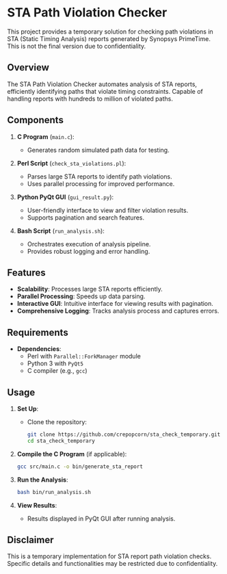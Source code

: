 # STA Path Violation Checker

This project provides a temporary solution for checking path violations in STA (Static Timing Analysis) reports generated by Synopsys PrimeTime. This is not the final version due to confidentiality.

## Overview

The STA Path Violation Checker automates analysis of STA reports, efficiently identifying paths that violate timing constraints. Capable of handling reports with hundreds to million of violated paths.

## Components

1. **C Program** (`main.c`):
   - Generates random simulated path data for testing.

2. **Perl Script** (`check_sta_violations.pl`):
   - Parses large STA reports to identify path violations.
   - Uses parallel processing for improved performance.

3. **Python PyQt GUI** (`gui_result.py`):
   - User-friendly interface to view and filter violation results.
   - Supports pagination and search features.

4. **Bash Script** (`run_analysis.sh`):
   - Orchestrates execution of analysis pipeline.
   - Provides robust logging and error handling.

## Features

- **Scalability**: Processes large STA reports efficiently.
- **Parallel Processing**: Speeds up data parsing.
- **Interactive GUI**: Intuitive interface for viewing results with pagination.
- **Comprehensive Logging**: Tracks analysis process and captures errors.

## Requirements

- **Dependencies**:
  - Perl with `Parallel::ForkManager` module
  - Python 3 with `PyQt5`
  - C compiler (e.g., `gcc`)

## Usage

1. **Set Up**:
   - Clone the repository:
     ```bash
     git clone https://github.com/crepopcorn/sta_check_temporary.git
     cd sta_check_temporary
     ```

2. **Compile the C Program** (if applicable):
   ```bash
   gcc src/main.c -o bin/generate_sta_report
   ```

3. **Run the Analysis**:
   ```bash
   bash bin/run_analysis.sh
   ```

4. **View Results**:
   - Results displayed in PyQt GUI after running analysis.
  
## Disclaimer

This is a temporary implementation for STA report path violation checks. Specific details and functionalities may be restricted due to confidentiality.
